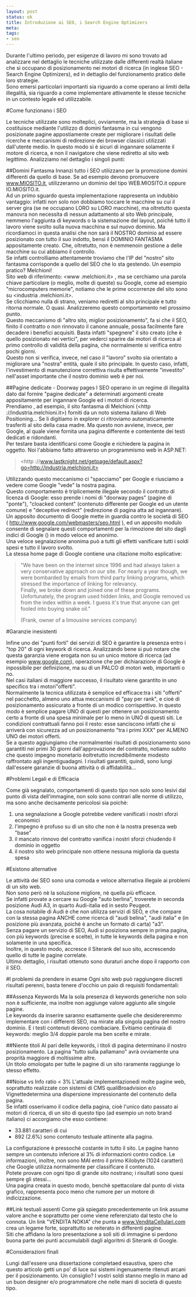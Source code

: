 ```yaml
--- 
layout: post
status: ok
title: Introduzione ai SEO, i Search Engine Optimizers
meta: 
tags:
- seo
---
```

Durante l'ultimo periodo, per esigenze di lavoro mi sono trovato ad analizzare nel dettaglio le tecniche utilizzate dalle differenti realtà italiane che si occupano di posizionamento nei motori di ricerca (in inglese SEO - Search Engine Optimizers), ed in dettaglio del funzionamento pratico delle loro strategie.  
Sono emersi particolari importanti sia riguardo a come operano ai limiti della illegalità, sia riguardo a come implementare attivamente le stesse tecniche in un contesto legale ed utilizzabile.  

#Come funzionano i SEO

Le tecniche utilizzate sono molteplici, ovviamente, ma la strategia di base si costituisce mediante l'utilizzo di domini fantasma in cui vengono posizionate pagine appostiamente create per migliorare i risultati delle ricerche e meccanismi di redirezione dei browser classici utilizzati dall'utente medio. In questo modo si è sicuri di ingannare solamente il motore di ricerca, e non il navigatore che viene rediretto al sito web legittimo. Analizziamo nel dettaglio i singoli punti:

##Domini Fantasma
Innanzi tutto i SEO utilizzano per la promozione domini differenti da quello di base. Se ad esempio devono promuovere www.MIOSITO.it, utilizzeranno un dominio del tipo WEB.MIOSITO.it oppure IO.MIOSITO.it.  
Ad un primo sguardo questa implementazione rappresenta un indubbio vantaggio: infatti non solo non dobbiamo toccare le macchine su cui il server gira (se ne occupano LORO su LORO macchine), ma oltretutto questa manovra non necessita di nessun adattamento al sito Web principale, nemmeno l'aggiunta di keywords o la sistemazione del layout, poichè tutto il lavoro viene svolto sulla nuova macchina e sul nuovo dominio.
Ma ricordiamoci in questa analisi che non sarà il NOSTRO dominio ad essere posizionato con tutto il suo indotto, bensì il DOMINIO FANTASMA appositamente creato. Che, oltretutto, non è nemmenoin gestione a delle macchine su cui abbiamo il controllo.  
Se infatti controlliamo attentamente troviamo che l'IP del "nostro" sito fantasma corrisponde a quello del SEO che lo sta gestendo.
Un esempio pratico? Melchioni!  
Sito web di riferimento: <www .melchioni.it> , ma se cerchiamo una parola chiave particolare (o meglio, molte di queste) su Google, come ad esempio "microcomputers memorie", notiamo che le prime occorrenze del sito sono su <industria .melchioni.it>.  
Se clicchiamo nulla di strano, veniamo rediretti al sito principale e tutto ritorna normale. O quasi. Analizzeremo questo comportamento nel prossimo punto.  
Questo meccanismo di "altro sito, miglior posizionamento", fa si che il SEO, finito il contratto o non rinnovato il canone annuale, possa facilmente fare decadere i benefici acquisiti. Basta infatti "spegnere" il sito creato (che è quello posizionato nei vertici", per vederci sparire dai motori di ricerca al primo controllo di validità della pagina, che normalmente si verifica entro pochi giorni.  
Questo non si verifica, invece, nel caso il "lavoro" svolto sia orientato a migliorare una "nostra" entità, quale il sito principale. In questo caso, infatti, l'investimento di manutenzione correttiva risulta effettivamente "investito" nell'asset importante che il nostro dominio web è per noi.

##Pagine dedicate - Doorway pages
I SEO operano in un regime di illegalità dato dal fornire "pagine dedicate" a determinati argomenti create appositamente per ingannare Google ed i motori di ricerca.  
Prendiamo , ad esempio, il sito fantasma di Melchioni (<http ://industria.melchioni.it>) forniti da un noto sistema italiano di Web Positioning...
Se li digitiamo in explorer ci ritroviamo automaticamente trasferiti al sito della casa madre. Ma questo non avviene, invece, per Google, al quale viene fornita una pagina differente e contentente dei testi dedicati e ridondanti.  
Per testare basta identificarsi come Google e richiedere la pagina in oggetto. Noi l'abbiamo fatto attraverso un programmismo web in ASP.NET:

> </http><http ://www.lastknight.net/getpage/default.aspx?go=http://industria.melchioni.it>

Utilizzando questo meccanismo ci "spacciamo" per Google e riusciamo a vedere come Google "vede" la nostra pagina.  
Questo comportamento è triplicemente illegale secondo il contratto di licenza di Google: esso prende i nomi di "doorway pages" (pagine di "ponte"), "cloacked content" (contenuto differente per Google ed un utente comune) e "deceptive redirect" (redirezione di pagina atta ad ingannare).  
Un apposito documento di Google mette in guardia contro le società di SEO ( http://www.google.com/webmasters/seo.html ), ed un apposito modulo consente di segnalare questi comportamenti per la rimozione del sito dagli indici di Google ([](http://www.google.com/contact/spamreport.html)) in modo veloce ed anonimo.  
Una veloce segnalazione anonima può a tutti gli effetti vanificare tutti i soldi spesi e tutto il lavoro svolto.  
La stessa home page di Google contiene una citazione molto esplicative:

> "We have been on the internet since 1996 and had always taken a very conservative approach on our site. For nearly a year though, we were bombarded by emails from third party linking programs, which stressed the importance of linking for relevancy.  
> Finally, we broke down and joined one of these programs. Unfortunately, the program used hidden links, and Google removed us from the index within a week. I guess it's true that anyone can get fooled into buying snake oil."  
>   
> (Frank, owner of a limousine services company)

#Garanzie inesistenti

Infine uno dei "punti forti" dei servizi di SEO è garantire la presenza entro i "top 20" di ogni keywork di ricerca. Analizzando bene si può notare che questa garanzia viene erogata non su un unico motore di ricerca (ad esempio www.google.com), operazione che per dichiarazione di Google è inpossibile per definizione, ma su di un PALCO di motori web, importanti o no.  
Nel casi italiani di maggiore successo, il risultato viene garantito in uno specifico tra i motori"offerti".  
Normalmente la tecnica utilizzata è semplice ed efficace:tra i siti "offerti" nel pacchetto, almeno uno attua meccanismi di "pay per rank", e cioè di posizionamento assicurato a fronte di un modico corrispettivo. In questo modo è semplice pagare UNO di questi per ottenere un posizionamento certo a fronte di una spesa minimale per lo meno in UNO di questi siti. Le condizioni contrattuali fanno poi il resto: esse sanciscono infatti che si arriverà con sicurezza ad un posizionamento "tra i primi XXX" per ALMENO UNO dei motori offerti.  
Se a questo aggiungiamo che normalmentei risultati di posizionamento sono garantiti nei primi 30 giorni dall'approvazione del contratto, notiamo subito che questo impegno monetario èoltretutto incredibilmente modesto raffrontato agli ingentiguadagni. I risultati garantiti, quindi, sono lungi dall'essere garanzie di buona attività o di affidabilità...  

#Problemi Legali e di Efficacia

Come già segnalato, comportamenti di questo tipo non solo sono lesivi dal punto di vista dell'immagine, non solo sono contrari alle norme di utilizzo, ma sono anche decisamente pericolosi sia poichè:

1. una segnalazione a Google potrebbe vedere vanificati i nostri sforzi economici
2. l'impegno è profuso su di un sito che non è la nostra presenza web "base"
3. il mancato rinnovo del contratto vanifica i nostri sforzi chiudendo il dominio in oggetto
4. il nostro sito web principale non ottiene nessuna miglioria da questa spesa

#Esistono alternative

Le attività dei SEO sono una comoda e veloce alternativa illegale ai problemi di un sito web.  
Non sono però nè la soluzione migliore, nè quella più efficace.  
Se infatti provate a cercare su Google "auto berlina", troverete in seconda posizione Audi A3, in quarto Audi-italia ed in sesto Peugeot.  
La cosa notabile di Audi è che non utilizza servizi di SEO, e che compare con la stessa pagina ANCHE come ricerca di "audi belina", "audi italia" e (in posizione più avanzata, poichè è anche un formato di carta) "a3".  
Senza pagare un servizio di SEO, Audi si posiziona sempre in prima pagina, con più keywords (precise e scelte), in tutte le keywords della pagina e non solamente in una specifica.  
Inoltre, in questo modo, accresce il Siterank del suo sito, accrescendo quello di tutte le pagine correlate.  
Ultimo dettaglio, i risultati ottenuto sono duraturi anche dopo il rapporto con il SEO.  

#I problemi da prendere in esame
Ogni sito web può raggiungere discreti risultati perenni, basta tenere d'occhio un paio di requisiti fondamentali:

##Assenza Keywords
Ma la sola presenza di keywords generiche non solo non è sufficiente, ma inoltre non aggiunge valore aggiunto alle singole pagine.  
Le keywords da inserire saranno esattamente quelle che desidereremmo implementare con i differenti SEO, ma mirate alla singola pagina del nostro dominio. E i testi contenuti devono combaciare. Evitiamo centinaia di keywords: meglio 3/4 doppie parole ma ben scelte e mirate.  

##Niente titoli
Al pari delle keywords, i titoli di pagina determinano il nostro posizionamento. La pagina "tutto sulla pallamano" avrà ovviamente una proprità maggiore di moltissime altre.  
Un titolo omologato per tutte le pagine di un sito raramente raggiunge lo stesso effetto.  

##Noise vs Info ratio < 3%
L'attuale implementazionedi molte pagine web, soprattutto realizzate con sistemi di CMS qualiBroadvision e/o Vignettedetermina una dispersione impressionante del contenuto della pagina.  
Se infatti osserivamo il codice della pagina, cioè l'unico dato passato ai motori di ricerca, di un sito di questo tipo (ad esempio un noto brand italiano) ci accorgiamo che esso contiene:

*  33.881 caratteri di cui
*  892 (2.6%) sono contenuto testuale attinente alla pagina.

La configurazione è pressochè costante in tutto il sito. Le pagine hanno sempre un contenuto inferiore al 3% di informazioni contro codice. Le informazioni, inoltre, non sono MAI entro il primo Kilobyte (1024 caratteri) che Google utilizza normalmente per classificare il contenuto.  
Potete provare con ogni tipo di grande sito nostrano; i risultati sono quesi sempre gli stessi...  
Una pagina creata in questo modo, benchè spettacolare dal punto di vista grafico, rappresenta poco meno che rumore per un motore di indicizzazione.  

##Link testuali assenti
Come già spiegato precedentemente un link assume valore anche e soprattutto per come viene referenziato dal testo che lo connota. Un link "VENDITA NOKIA" che punta a www.VenditaCellulari.com crea un legame forte, soprattutto se reiterato in differenti pagine.  
Siti che affidano la loro presentazione a soli siti di immagine si perdono buona parte dei punti accumulabili dagli algoritmi di Siterank di Google.  

#Considerazioni finali

Lungi dall'essere una dissertazione completaed esaustiva, spero che questo articolo getti un po' di luce sui sistemi ingenuamente ritenuti arcani per il posizionamento. Un consiglio? I vostri soldi stanno meglio in mano ad un buon designer e/o programmatore che nelle mani di società di questo tipo.
</http></http></industria></www> 
